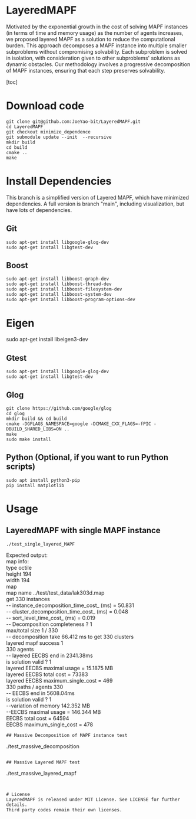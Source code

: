 
# LayeredMAPF

Motivated by the exponential growth in the cost of solving MAPF instances (in terms of time and memory usage) as the number of agents increases, we proposed layered MAPF as a solution to reduce the computational burden. This approach decomposes a MAPF instance into multiple smaller subproblems without compromising solvability. Each subproblem is solved in isolation, with consideration given to other subproblems' solutions as dynamic obstacles. Our methodology involves a progressive decomposition of MAPF instances, ensuring that each step preserves solvability.

[toc]

# Download code
```
git clone git@github.com:JoeYao-bit/LayeredMAPF.git
cd LayeredMAPF
git checkout minimize_dependence
git submodule update --init  --recursive
mkdir build
cd build
cmake ..
make
```


# Install Dependencies
This branch is a simplified version of Layered MAPF, which have minimized dependencies.
A full version is branch "main", including visualization, but have lots of dependencies.

## Git
```
sudo apt-get install libgoogle-glog-dev
sudo apt-get install libgtest-dev
```

## Boost
```
sudo apt-get install libboost-graph-dev
sudo apt-get install libboost-thread-dev
sudo apt-get install libboost-filesystem-dev
sudo apt-get install libboost-system-dev
sudo apt-get install libboost-program-options-dev
```

# Eigen
sudo apt-get install libeigen3-dev

## Gtest
```
sudo apt-get install libgoogle-glog-dev
sudo apt-get install libgtest-dev
```

## Glog
```
git clone https://github.com/google/glog
cd glog
mkdir build && cd build
cmake -DGFLAGS_NAMESPACE=google -DCMAKE_CXX_FLAGS=-fPIC -DBUILD_SHARED_LIBS=ON ..
make
sudo make install
```

## Python (Optional, if you want to run Python scripts)
```
sudo apt install python3-pip
pip install matplotlib
```

# Usage

## LayeredMAPF with single MAPF instance


```
./test_single_layered_MAPF
```
Expected output: \
map info: \
type octile \
height 194 \
width 194 \
map \
 map name ../test/test_data/lak303d.map \
get 330 instances \
-- instance_decomposition_time_cost_ (ms) = 50.831 \
-- cluster_decomposition_time_cost_  (ms) = 0.048 \
-- sort_level_time_cost_             (ms) = 0.019 \
-- Decomposition completeness ? 1 \
 max/total size 1 / 330 \
-- decomposition take 66.412 ms to get 330 clusters  \
 layered mapf success 1 \
330 agents  \
-- layered EECBS end in 2341.38ms \
 is solution valid ? 1 \
layered EECBS maximal usage = 15.1875 MB \
layered EECBS total cost          = 73383 \
layered EECBS maximum_single_cost = 469 \
330 paths  / agents 330 \
-- EECBS end in 5608.04ms \
 is solution valid ? 1 \
--variation of memory 142.352 MB \
--EECBS maximal usage = 146.344 MB \
EECBS total cost          = 64594 \
EECBS maximum_single_cost = 478 
```
## Massive Decomposition of MAPF instance test
```
./test_massive_decomposition
```

## Massive Layered MAPF test
```
./test_massive_layered_mapf
```


# License
LayeredMAPF is released under MIT License. See LICENSE for further details.
Third party codes remain their own licenses.
